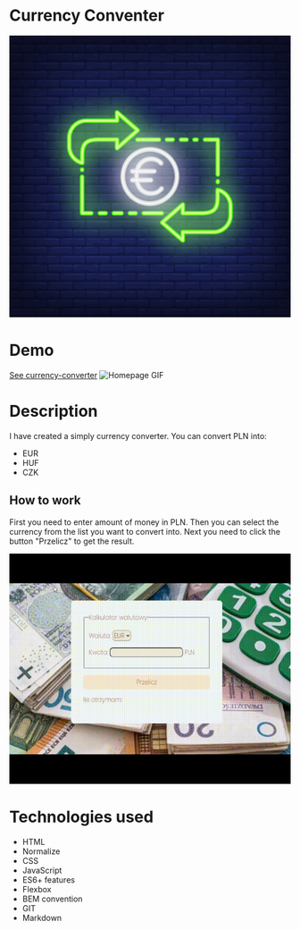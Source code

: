 # Currency Conventer
![Currency converter](https://github.com/Karolcia333/Currency-converter/blob/0742b8e376b41900ab46a4ab1faf565159414dc6/image/share.jpg)
# Demo
[See currency-converter](https://karolinaj33.github.io/Currency-converter/)
![Homepage GIF](images/video.gif)
# Description
I have created a simply currency converter. You can convert PLN into:
- EUR
- HUF
- CZK
## How to work
First you need to enter amount of money in PLN. Then you can select the currency from the list you want to convert into. Next you need to click the button "Przelicz" to get the result.


![gifVideo](image/video.gif)
# Technologies used
- HTML
- Normalize
- CSS
- JavaScript
- ES6+ features
- Flexbox
- BEM convention
- GIT
- Markdown
